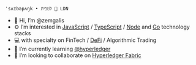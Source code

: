 ```
ˈsʌɪbəpʌŋk • לטבית 📍 LDN
```
- 👋 Hi, I’m @zemgalis 
- ⚙️ I’m interested in [JavaScript](https://developer.mozilla.org/en-US/docs/Web/JavaScript) / [TypeScript](https://www.typescriptlang.org/) / [Node](https://nodejs.org/en/) and [Go](https://go.dev/) technology stacks
- 💻 with specialty on FinTech / [DeFi](https://www.investopedia.com/decentralized-finance-defi-5113835) / Algorithmic Trading
- 🌱 I’m currently learning [@hyperledger](https://github.com/hyperledger)
- 💞️ I’m looking to collaborate on [Hyperledger Fabric](https://github.com/hyperledger/fabric)

